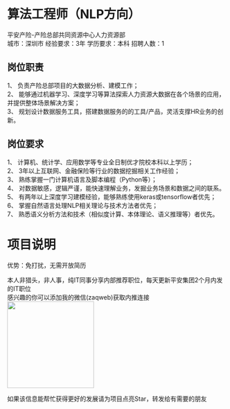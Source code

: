 # 算法工程师（NLP方向）
平安产险-产险总部共同资源中心人力资源部  
城市：深圳市 经验要求：3年 学历要求：本科  招聘人数：1

## 岗位职责
1、 负责产险总部项目的大数据分析、建模工作；   
2、 能够通过机器学习、深度学习等算法探索人力资源大数据在各个场景的应用，并提供整体场景解决方案；   
3、 规划设计数据服务工具，搭建数据服务的的工具/产品，灵活支撑HR业务的创新。

## 岗位要求
1、 计算机、统计学、应用数学等专业全日制优才院校本科以上学历；   
2、 3年以上互联网、金融保险等行业的数据挖掘相关工作经验；   
3、 熟练掌握一门计算机语言及脚本编程（Python等）；   
4、 对数据敏感，逻辑严谨，能快速理解业务，发掘业务场景和数据之间的联系。   
5、 有两年以上深度学习建模经验，能够熟练使用keras或tensorflow者优先；   
6、 掌握自然语言处理NLP相关理论与技术方法者优先；   
7、 熟悉语义分析方法和技术（相似度计算、本体理论、语义推理等）者优先。

# 项目说明

优势：免打扰，无需开放简历

本人非猎头，非人事，纯IT同事分享内部推荐职位，每天更新平安集团2个月内发的IT职位  
感兴趣的你可以添加我的微信(zaqweb)获取内推连接  
<img src="https://github.com/zaqweb/PA-IT-JOBS/blob/master/WechatICode.jpeg"  height="200" width="200">

如果该信息能帮忙获得更好的发展请为项目点亮Star，转发给有需要的朋友




